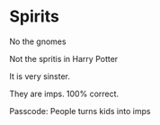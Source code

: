 # Spirits

No the gnomes

Not the spritis in Harry Potter

It is very sinster.

They are imps. 100% correct.


Passcode:
People turns kids into imps
